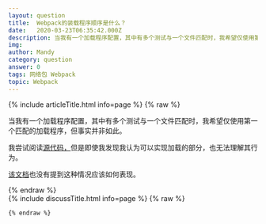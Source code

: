 ```yaml
---
layout: question
title:  Webpack的装载程序顺序是什么？
date:   2020-03-23T06:35:42.000Z
description: 当我有一个加载程序配置，其中有多个测试与一个文件匹配时，我希望仅使用第一个匹配的加载程序，但事实并非如此。我尝试阅读源代码，但是即使我发现我认为可以实...
img: 
author: Mandy
category: question
answer: 0
tags: 网络包 Webpack
topic: Webpack
---
```

<div class="article-root">
  <div class="article">
    {% include articleTitle.html info=page %}
    {% raw %}
    <div class="article-content"><p><font style="vertical-align: inherit;"><font style="vertical-align: inherit;">当我有一个加载程序配置，其中有多个测试与一个文件匹配时，我希望仅使用第一个匹配的加载程序，但事实并非如此。</font></font></p>

<p><font style="vertical-align: inherit;"><font style="vertical-align: inherit;">我尝试阅读</font></font><a href="https://github.com/webpack/core/blob/master/lib/LoadersList.js"><font style="vertical-align: inherit;"><font style="vertical-align: inherit;">源代码，</font></font></a><font style="vertical-align: inherit;"><font style="vertical-align: inherit;">但是即使我发现我认为可以实现加载的部分，也无法理解其行为。</font></font></p>

<p><a href="https://webpack.github.io/docs/loaders.html"><font style="vertical-align: inherit;"><font style="vertical-align: inherit;">该文档</font></font></a><font style="vertical-align: inherit;"><font style="vertical-align: inherit;">也没有提到这种情况应该如何表现。</font></font></p></div>
    {% endraw %}
  </div>

  <div class="discuss-wrapper">
    {% include discussTitle.html info=page %}
    {% raw %}
    
    {% endraw %}
  </div>
<div>
